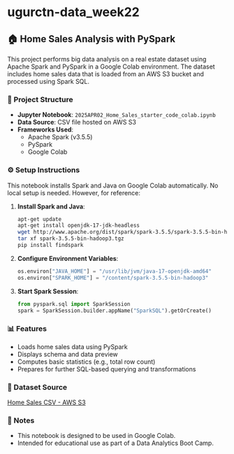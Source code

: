 # ugurctn-data_week22

## 🏠 Home Sales Analysis with PySpark

This project performs big data analysis on a real estate dataset using Apache Spark and PySpark in a Google Colab environment. The dataset includes home sales data that is loaded from an AWS S3 bucket and processed using Spark SQL.

### 📁 Project Structure

- **Jupyter Notebook**: `2025APR02_Home_Sales_starter_code_colab.ipynb`
- **Data Source**: CSV file hosted on AWS S3
- **Frameworks Used**:
  - Apache Spark (v3.5.5)
  - PySpark
  - Google Colab

### ⚙️ Setup Instructions

This notebook installs Spark and Java on Google Colab automatically. No local setup is needed. However, for reference:

1. **Install Spark and Java**:
    ```bash
    apt-get update
    apt-get install openjdk-17-jdk-headless
    wget http://www.apache.org/dist/spark/spark-3.5.5/spark-3.5.5-bin-hadoop3.tgz
    tar xf spark-3.5.5-bin-hadoop3.tgz
    pip install findspark
    ```

2. **Configure Environment Variables**:
    ```python
    os.environ["JAVA_HOME"] = "/usr/lib/jvm/java-17-openjdk-amd64"
    os.environ["SPARK_HOME"] = "/content/spark-3.5.5-bin-hadoop3"
    ```

3. **Start Spark Session**:
    ```python
    from pyspark.sql import SparkSession
    spark = SparkSession.builder.appName("SparkSQL").getOrCreate()
    ```

### 📊 Features

- Loads home sales data using PySpark
- Displays schema and data preview
- Computes basic statistics (e.g., total row count)
- Prepares for further SQL-based querying and transformations

### 🔗 Dataset Source

[Home Sales CSV - AWS S3](https://2u-data-curriculum-team.s3.amazonaws.com/dataviz-classroom/v1.2/22-big-data/home_sales_revised.csv)

### 📌 Notes

- This notebook is designed to be used in Google Colab.
- Intended for educational use as part of a Data Analytics Boot Camp.
